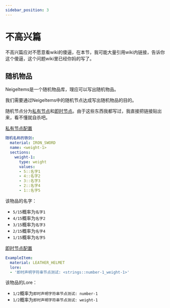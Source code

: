 ```yaml
---
sidebar_position: 3
---
```


# 不高兴篇

不高兴篇应对不愿意看wiki的傻逼，在本节，我可能大量引用wiki内链接，告诉你这个傻逼，这个问题wiki里已经你妈的写了。

## 随机物品

NeigeItems是一个随机物品库，理应可以写出随机物品。

我们需要通过NeigeItems中的随机节点达成写出随机物品的目的。

随机节点分为[私有节点](随机节点/私有全局节点.md)和[即时节点](随机节点/即时声明节点.md)。由于这些东西我都写过，我直接把链接贴出来，看不懂就自杀吧。

[私有节点配置](物品/物品配置/配置项.md#随机节点)

```yaml
随机名称的铁剑:
  material: IRON_SWORD
  name: <weight-1>
  sections:
    weight-1:
      type: weight
      values:
      - 5::名字1
      - 4::名字2
      - 3::名字3
      - 2::名字4
      - 1::名字5
```

该物品的名字：
* `5/15`概率为`名字1`
* `4/15`概率为`名字2`
* `3/15`概率为`名字3`
* `2/15`概率为`名字4`
* `1/15`概率为`名字5`

[即时节点配置](开始/默认配置.md#itemsexampleitemyml)

```yaml
ExampleItem:
  material: LEATHER_HELMET
  lore:
  - '即时声明字符串节点测试: <strings::number-1_weight-1>'
```

该物品的Lore：
* `1/2`概率为`即时声明字符串节点测试: number-1`
* `1/2`概率为`即时声明字符串节点测试: weight-1`